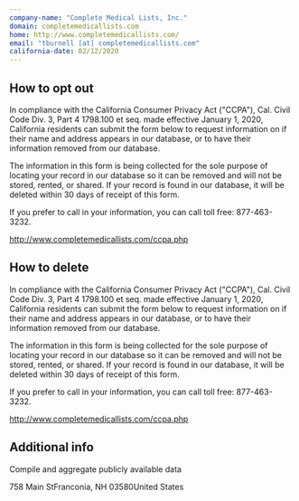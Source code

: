 ```yaml
---
company-name: "Complete Medical Lists, Inc."
domain: completemedicallists.com
home: http://www.completemedicallists.com/
email: "tburnell [at] completemedicallists.com"
california-date: 02/12/2020
---
```

## How to opt out


In compliance with the California Consumer Privacy Act ("CCPA"), Cal. Civil Code Div. 3, Part 4 1798.100 et seq. made effective January 1, 2020, California residents can submit the form below to request information on if their name and address appears in our database, or to have their information removed from our database.

The information in this form is being collected for the sole purpose of locating your record in our database so it can be removed and will not be stored, rented, or shared. If your record is found in our database, it will be deleted within 30 days of receipt of this form.

If you prefer to call in your information, you can call toll free: 877-463-3232.

http://www.completemedicallists.com/ccpa.php

## How to delete


In compliance with the California Consumer Privacy Act ("CCPA"), Cal. Civil Code Div. 3, Part 4 1798.100 et seq. made effective January 1, 2020, California residents can submit the form below to request information on if their name and address appears in our database, or to have their information removed from our database.

The information in this form is being collected for the sole purpose of locating your record in our database so it can be removed and will not be stored, rented, or shared. If your record is found in our database, it will be deleted within 30 days of receipt of this form.

If you prefer to call in your information, you can call toll free: 877-463-3232.

http://www.completemedicallists.com/ccpa.php

## Additional info


Compile and aggregate publicly available data

758 Main StFranconia, NH 03580United States













